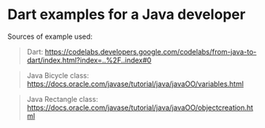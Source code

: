 # Dart examples for a Java developer

Sources of example used:

> Dart: https://codelabs.developers.google.com/codelabs/from-java-to-dart/index.html?index=..%2F..index#0

> Java Bicycle class: https://docs.oracle.com/javase/tutorial/java/javaOO/variables.html

> Java Rectangle class: https://docs.oracle.com/javase/tutorial/java/javaOO/objectcreation.html


